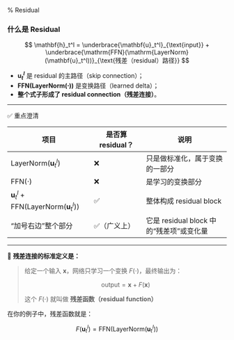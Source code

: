 % Residual

### 什么是 Residual

$$
\mathbf{h}_t^l = \underbrace{\mathbf{u}_t^l}_{\text{input}} + \underbrace{\mathrm{FFN}(\mathrm{LayerNorm}(\mathbf{u}_t^l))}_{\text{残差（residual）路径}}
$$

* **$\mathbf{u}_t^l$** 是 residual 的主路径（skip connection）；
* **$\mathrm{FFN}(\mathrm{LayerNorm}(\cdot))$** 是变换路径（learned delta）；
* **整个式子形成了 residual connection（残差连接）**。

---

✅ 重点澄清

| 项目                                                                  | 是否算 residual？ | 说明                            |
| ------------------------------------------------------------------- | ------------- | ----------------------------- |
| $\mathrm{LayerNorm}(\mathbf{u}_t^l)$                                | ❌             | 只是做标准化，属于变换的一部分               |
| $\mathrm{FFN}(\cdot)$                                               | ❌             | 是学习的变换部分                      |
| $\mathbf{u}_t^l + \mathrm{FFN}(\mathrm{LayerNorm}(\mathbf{u}_t^l))$ | ✅             | 整体构成 residual block           |
| “加号右边”整个部分                                                          | ✅（广义上）        | 它是 residual block 中的“残差项”或变化量 |

---

📐 __残差连接的标准定义是：__

> 给定一个输入 $\mathbf{x}$，网络只学习一个变换 $F(\cdot)$，最终输出为：
>
> $$
> \text{output} = \mathbf{x} + F(\mathbf{x})
> $$
>
> 这个 $F(\cdot)$ 就叫做 **残差函数（residual function）**

在你的例子中，残差函数就是：

$$
F(\mathbf{u}_t^l) = \mathrm{FFN}(\mathrm{LayerNorm}(\mathbf{u}_t^l))
$$
